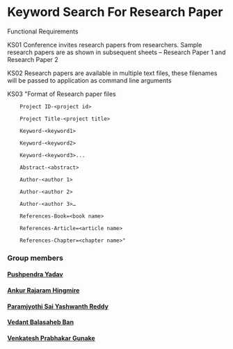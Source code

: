 # Keyword Search For Research Paper



Functional Requirements			

KS01	Conference invites research papers from researchers. Sample research papers are as shown in subsequent sheets – Research Paper 1 and Research Paper 2	

KS02	Research papers are available in multiple text files, these filenames will be passed to application as command line arguments

KS03	  "Format of Research paper files 

        Project ID-<project id>
        
        Project Title-<project title>
        
        Keyword-<keyword1>
        
        Keyword-<keyword2>
        
        Keyword-<keyword3>...
        
        Abstract-<abstract>
        
        Author-<author 1>
        
        Author-<author 2>
        
        Author-<author 3>…
        
        References-Book=<book name>
        
        References-Article=<article name>
        
        References-Chapter=<chapter name>"
  
  
### Group members

#### [Pushpendra Yadav](https://www.linkedin.com/in/pushpendra-yadav-2031971ba/)

#### [Ankur Rajaram Hingmire](https://www.linkedin.com/in/ankur-h-4a5b69105/)

#### [Paramjyothi Sai Yashwanth Reddy](https://www.linkedin.com/in/saiyashwanthreddy18/)

#### [Vedant Balasaheb Ban](https://www.linkedin.com/in/vedant-ban-2b76001b4/)

#### [Venkatesh Prabhakar Gunake](https://www.linkedin.com/in/venkatesh-gunake-193831178/)
